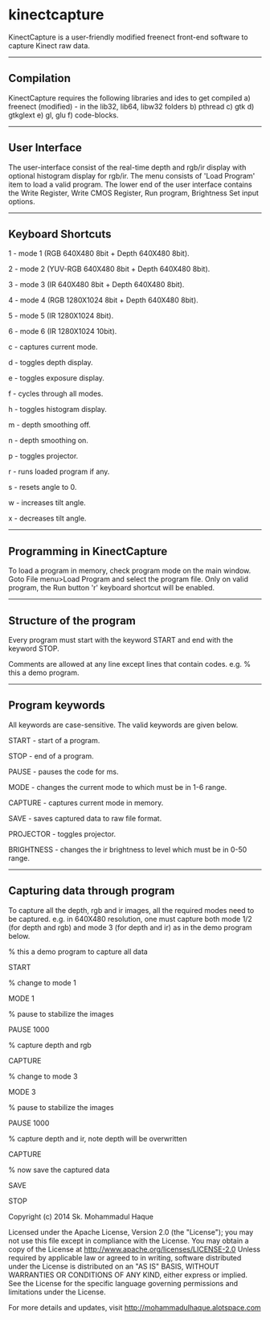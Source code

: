 kinectcapture
=============

KinectCapture is a user-friendly modified freenect front-end software to capture Kinect raw data.

-----------
Compilation
-----------
KinectCapture requires the following libraries and ides to get compiled
a) freenect (modified) - in the lib32, lib64, libw32 folders
b) pthread
c) gtk
d) gtkglext
e) gl, glu
f) code-blocks.


---------
User Interface
---------
The user-interface consist of the real-time depth and rgb/ir display with optional histogram display for rgb/ir. The menu consists of 'Load Program' item to load a valid program. The lower end of the user interface contains the Write Register, Write CMOS Register, Run program, Brightness Set input options.


-------------------
Keyboard Shortcuts
-------------------
1 - mode 1 (RGB 640X480 8bit + Depth 640X480 8bit).

2 - mode 2 (YUV-RGB 640X480 8bit + Depth 640X480 8bit).

3 - mode 3 (IR 640X480 8bit + Depth 640X480 8bit).

4 - mode 4 (RGB 1280X1024 8bit + Depth 640X480 8bit).

5 - mode 5 (IR 1280X1024 8bit).

6 - mode 6 (IR 1280X1024 10bit).

c - captures current mode.

d - toggles depth display.

e - toggles exposure display.

f - cycles through all modes.

h - toggles histogram display.

m - depth smoothing off.

n - depth smoothing on.

p - toggles projector.

r - runs loaded program if any.

s - resets angle to 0.

w - increases tilt angle.

x - decreases tilt angle.


----------------------------
Programming in KinectCapture
----------------------------
To load a program in memory, check program mode on the main window.
Goto File menu>Load Program and select the program file.
Only on valid program, the Run button 'r' keyboard shortcut will be enabled.


------------------------
Structure of the program
------------------------
Every program must start with the keyword START and end with the keyword STOP.

Comments are allowed at any line except lines that contain codes. e.g.
% this a demo program.


----------------
Program keywords
----------------
All keywords are case-sensitive. The valid keywords are given below.

START - start of a program.

STOP - end of a program.

PAUSE <milliseconds> - pauses the code for <milliseconds> ms.

MODE <value> - changes the current mode to <value> which must be in 1-6 range.

CAPTURE - captures current mode in memory.

SAVE - saves captured data to raw file format.

PROJECTOR - toggles projector.

BRIGHTNESS <value> - changes the ir brightness to <value> level which must be in 0-50 range.


------------------------------
Capturing data through program
------------------------------
To capture all the depth, rgb and ir images, all the required modes need to be captured. e.g. in 640X480 resolution, one must capture both mode 1/2 (for depth and rgb) and mode 3 (for depth and ir) as in the demo program below.

% this a demo program to capture all data

START

% change to mode 1

MODE 1

% pause to stabilize the images

PAUSE 1000

% capture depth and rgb

CAPTURE

% change to mode 3

MODE 3

% pause to stabilize the images

PAUSE 1000

% capture depth and ir, note depth will be overwritten

CAPTURE

% now save the captured data

SAVE

STOP



Copyright (c) 2014 Sk. Mohammadul Haque


Licensed under the Apache License, Version 2.0 (the "License");
you may not use this file except in compliance with the License.
You may obtain a copy of the License at http://www.apache.org/licenses/LICENSE-2.0
Unless required by applicable law or agreed to in writing, software distributed
under the License is distributed on an "AS IS" BASIS, WITHOUT WARRANTIES OR
CONDITIONS OF ANY KIND, either express or implied. See the License for the
specific language governing permissions and limitations under the License.


For more details and updates, visit http://mohammadulhaque.alotspace.com
